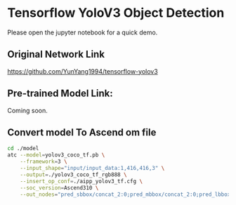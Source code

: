 # Tensorflow YoloV3 Object Detection
Please open the jupyter notebook for a quick demo.

## Original Network Link

https://github.com/YunYang1994/tensorflow-yolov3

## Pre-trained Model Link:

Coming soon.

## Convert model To Ascend om file

```bash
cd ./model
atc --model=yolov3_coco_tf.pb \
    --framework=3 \
    --input_shape="input/input_data:1,416,416,3" \
    --output=./yolov3_coco_tf_rgb888 \
    --insert_op_conf=./aipp_yolov3_tf.cfg \
    --soc_version=Ascend310 \
    --out_nodes="pred_sbbox/concat_2:0;pred_mbbox/concat_2:0;pred_lbbox/concat_2:0"
```